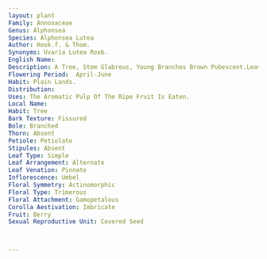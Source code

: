 ```yaml
---
layout: plant
Family: Annonaceae
Genus: Alphonsea
Species: Alphonsea Lutea
Author: Hook.f. & Thom.
Synonyms: Uvaria Lutea Roxb.
English Name: 
Description: A Tree, Stem Glabrous, Young Branches Brown Pubescent.Leaves With Petiole 3-5 Mm Long, Lamina 7.5-12.0 Ã— 3.5-6.0 Cm, Ovate-oblong, Base Rounded, Obtusely Acuminate, Glabrous, Pale And Conspicuously Nerved Beneath With Puberulous Nerves And Midrib. Inflorescence In Dense Leaf-opposed Fascicles. Flowers Subcapitate, Peduncle Very Short, Pedicels Densely Brown Tomentose. Sepals Orbicular. Petals 10-12 Mm Long, Ovate, Densely Tomentose. Ovaries About 10, Densely Villous, Style Oblong. Ripe Carpels 2.5-3.0 Cm Long, Broadly Ovoid, Obtuse At Both Ends, Tomentose, Subsessile, Stalk Very Short. 
Flowering Period:  April-June
Habit: Plain Lands.
Distribution: 
Uses: The Aromatic Pulp Of The Ripe Fruit Is Eaten.
Local Name: 
Habit: Tree
Bark Texture: Fissured
Bole: Branched
Thorn: Absent
Petiole: Petiolate
Stipules: Absent
Leaf Type: Simple
Leaf Arrangement: Alternate
Leaf Venation: Pinnate
Inflorescence: Umbel
Floral Symmetry: Actinomorphic
Floral Type: Trimerous
Floral Attachment: Gamopetalous
Corolla Aestivation: Imbricate
Fruit: Berry
Sexual Reproductive Unit: Covered Seed



---
```


